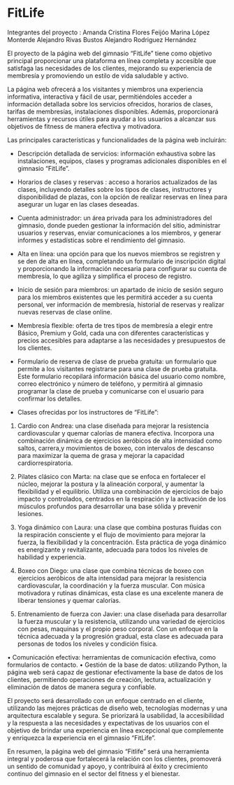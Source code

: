 # FitLife

Integrantes del proyecto :
Amanda Cristina Flores Feijóo
Marina López Monterde
Alejandro Rivas Bustos
Alejandro Rodriguez Hernández


El proyecto de la página  web del gimnasio “FitLife” tiene como objetivo principal proporcionar una plataforma en línea completa y accesible que satisfaga las necesidades de los clientes, mejorando su experiencia de membresía y promoviendo un estilo de vida saludable y activo.

La página web ofrecerá a los visitantes y miembros una experiencia informativa, interactiva y fácil de usar, permitiéndoles acceder a información detallada sobre los servicios ofrecidos, horarios de clases, tarifas de membresías, instalaciones disponibles. Además, proporcionará herramientas y recursos útiles para ayudar a los usuarios a alcanzar sus objetivos de fitness de manera efectiva y motivadora.

Las principales características y funcionalidades de la página web incluirán:

- Descripción detallada de servicios: información exhaustiva sobre las instalaciones, equipos, clases y programas adicionales disponibles en el gimnasio “FitLife”.
- Horarios de clases y  reservas : acceso a horarios actualizados de las clases, incluyendo detalles sobre los tipos de clases, instructores y disponibilidad de plazas, con la opción de realizar reservas en línea para asegurar un lugar en las clases deseadas.
- Cuenta administrador: un área privada para los administradores del gimnasio, donde pueden gestionar la información del sitio, administrar usuarios y reservas, enviar comunicaciones a los miembros, y generar informes y estadísticas sobre el rendimiento del gimnasio.
- Alta en línea: una opción para que los nuevos miembros se registren y se den de alta en línea, completando un formulario de inscripción digital y proporcionando la información necesaria para configurar su cuenta de membresía, lo que agiliza y simplifica el proceso de registro.
- Inicio de sesión para miembros: un apartado de inicio de sesión seguro para los miembros existentes que les permitirá acceder a su cuenta personal, ver información de membresía, historial de reservas y realizar nuevas reservas de clase online. 
- Membresía flexible: oferta de tres tipos de membresía a elegir entre Básico, Premium y Gold, cada una con diferentes características y precios accesibles para adaptarse a las necesidades y presupuestos de los clientes.
- Formulario de reserva de clase de prueba gratuita: un formulario que permite a los visitantes registrarse para una clase de prueba gratuita. Este formulario recopilará información básica del usuario como nombre, correo electrónico y número de teléfono, y permitirá al gimnasio programar la clase de prueba y comunicarse con el usuario para confirmar los detalles. 

- Clases ofrecidas por los instructores de “FitLife”:
  
1. Cardio con Andrea: una clase diseñada para mejorar la resistencia cardiovascular y quemar calorías de manera efectiva. Incorpora una combinación dinámica de ejercicios aeróbicos de alta intensidad como saltos, carrera,y movimientos de boxeo, con intervalos de descanso para maximizar la quema de grasa y mejorar la capacidad cardiorrespiratoria.

2.  Pilates clásico con Marta: na clase que se enfoca en fortalecer el núcleo, mejorar la postura y la alineación corporal, y aumentar la flexibilidad y el equilibrio. Utiliza una combinación de ejercicios de bajo impacto y controlados, centrados en la respiración y la activación de los músculos profundos para desarrollar una base sólida y prevenir lesiones. 

3. Yoga dinámico con Laura: una clase que combina posturas fluidas con la respiración consciente y el flujo de movimiento para mejorar la fuerza, la flexibilidad y la concentración. Esta práctica de yoga dinámico es energizante y revitalizante, adecuada para todos los niveles de habilidad y experiencia.

4. Boxeo con Diego:  una clase que combina técnicas de boxeo con ejercicios aeróbicos de alta intensidad para mejorar la resistencia cardiovascular, la coordinación y la fuerza muscular. Con música motivadora y rutinas dinámicas, esta clase es una excelente manera de liberar tensiones y quemar calorías.

5. Entrenamiento de fuerza con Javier: una clase diseñada para desarrollar la fuerza muscular y la resistencia, utilizando una variedad de ejercicios con pesas, maquinas y el propio peso corporal. Con un enfoque en la técnica adecuada y la progresión gradual, esta clase es adecuada para personas de todos los niveles y condición física.

• Comunicación efectiva: herramientas de comunicación efectiva, como formularios de contacto.
• Gestión de la base de datos: utilizando Python, la página web será capaz de gestionar efectivamente la base de datos de los clientes, permitiendo operaciones de creación, lectura, actualización y eliminación de datos de manera segura y confiable.  


El proyecto será desarrollado con un enfoque centrado en el cliente, utilizando las mejores prácticas de diseño web, tecnologías modernas y una arquitectura escalable y segura. Se priorizará la usabilidad, la accesibilidad y la respuesta a las necesidades y expectativas de los usuarios con el objetivo de brindar una experiencia en línea excepcional que complemente y enriquezca la experiencia en el gimnasio “FitLife”.

En resumen, la página web del gimnasio “Fitlife” será una herramienta integral y poderosa que fortalecerá la relación con los clientes, promoverá un sentido de comunidad y apoyo, y contribuirá al éxito y crecimiento continuo del gimnasio en el sector del fitness y el bienestar.
